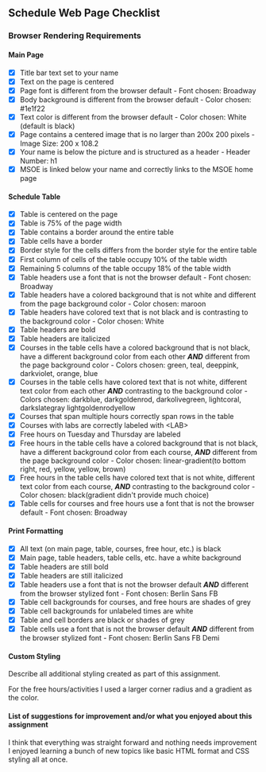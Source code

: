## Schedule Web Page Checklist

### Browser Rendering Requirements

#### Main Page

- [x] Title bar text set to your name
- [x] Text on the page is centered
- [x] Page font is different from the browser default - Font chosen: Broadway
- [x] Body background is different from the browser default - Color chosen:  #1e1f22
- [x] Text color is different from the browser default - Color chosen: White (default is black)
- [x] Page contains a centered image that is no larger than 200x 200 pixels - Image Size: 200 x 108.2
- [x] Your name is below the picture and is structured as a header - Header Number: h1
- [x] MSOE is linked below your name and correctly links to the MSOE home page

#### Schedule Table

- [x] Table is centered on the page
- [X] Table is 75% of the page width
- [x] Table contains a border around the entire table
- [x] Table cells have a border
- [x] Border style for the cells differs from the border style for the entire table
- [x] First column of cells of the table occupy 10% of the table width
- [x] Remaining 5 columns of the table occupy 18% of the table width
- [x] Table headers use a font that is not the browser default - Font chosen: Broadway
- [x] Table headers have a colored background that is not white and different from the page background color - Color chosen: maroon
- [x] Table headers have colored text that is not black and is contrasting to the background color - Color chosen: White
- [x] Table headers are bold
- [x] Table headers are italicized
- [x] Courses in the table cells have a colored background that is not black, have a different background color from each other ***AND*** different from the page background color - Colors chosen: green, teal, deeppink, darkviolet, orange, blue
- [x] Courses in the table cells have colored text that is not white, different text color from each other ***AND*** contrasting to the background color - Colors chosen: darkblue, darkgoldenrod, darkolivegreen, lightcoral, darkslategray lightgoldenrodyellow
- [x] Courses that span multiple hours correctly span rows in the table
- [x] Courses with labs are correctly labeled with &lt;LAB&gt;
- [x] Free hours on Tuesday and Thursday are labeled
- [x] Free hours in the table cells have a colored background that is not black, have a different background color from each course, ***AND*** different from the page background color - Color chosen: linear-gradient(to bottom right, red, yellow, yellow, brown)
- [x] Free hours in the table cells have colored text that is not white, different text color from each course, ***AND*** contrasting to the background color - Color chosen: black(gradient didn't provide much choice)
- [x] Table cells for courses and free hours use a font that is not the browser default - Font chosen: Broadway

#### Print Formatting

- [x] All text (on main page, table, courses, free hour, etc.) is black
- [x] Main page, table headers, table cells, etc. have a white background
- [x] Table headers are still bold
- [x] Table headers are still italicized
- [x] Table headers use a font that is not the browser default ***AND*** different from the browser stylized font - Font chosen: Berlin Sans FB
- [x] Table cell backgrounds for courses, and free hours are shades of grey
- [x] Table cell backgrounds for unlabeled times are white
- [x] Table and cell borders are black or shades of grey
- [x] Table cells use a font that is not the browser default ***AND*** different from the browser stylized font - Font chosen: Berlin Sans FB Demi

#### Custom Styling

Describe all additional styling created as part of this assignment.

For the free hours/activities I used a larger corner radius and a gradient as the color.

#### List of suggestions for improvement and/or what you enjoyed about this assignment
I think that everything was straight forward and nothing needs improvement
I enjoyed learning a bunch of new topics like basic HTML format and CSS styling all at once.